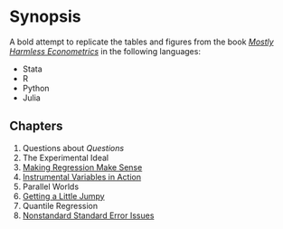 # Synopsis

A bold attempt to replicate the tables and figures from the book [_Mostly Harmless Econometrics_](http://www.mostlyharmlesseconometrics.com/) in the following languages:
* Stata
* R
* Python
* Julia

## Chapters
1. Questions about _Questions_
2. The Experimental Ideal
3. [Making Regression Make Sense](03%20Making%20Regression%20Make%20Sense/03%20Making%20Regression%20Make%20Sense.md)
4. [Instrumental Variables in Action](04%20Instrumental%20Variables%20in%20Action/04%20Instrumental%20Variables%20in%20Action.md)
5. Parallel Worlds
6. [Getting a Little Jumpy](06%20Getting%20a%20Little%20Jumpy/06%20Getting%20a%20Little%20Jumpy.md)
7. Quantile Regression
8. [Nonstandard Standard Error Issues](08%20Nonstandard%20Standard%20Error%20Issues/08%20Nonstanard%20Standard%20Error%20Issues.md)
